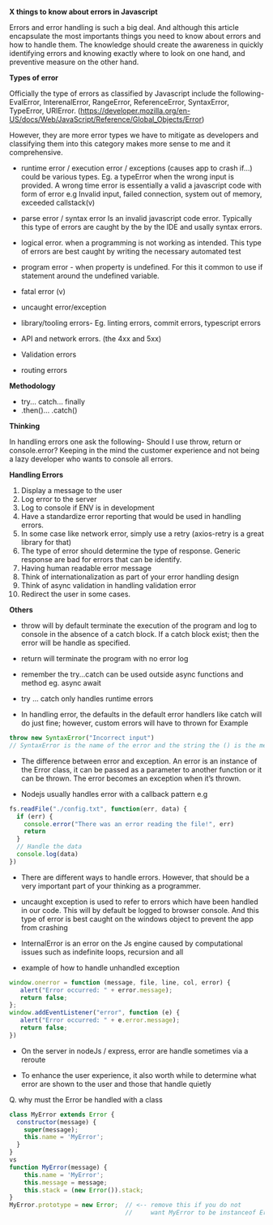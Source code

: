 __X things to know about errors in Javascript__

Errors and error handling is such a big deal. And although this article encapsulate the most importants things you need to know about errors and how to handle them. The knowledge should create the awareness in quickly identifying errors and knowing exactly where to look on one hand, and preventive measure on the other hand. 

__Types of error__

Officially the type of errors as classified by Javascript include the following- EvalError, InterenalError, RangeError, ReferenceError, SyntaxError, TypeError, URIError. 
(https://developer.mozilla.org/en-US/docs/Web/JavaScript/Reference/Global_Objects/Error)

However, they are more error types we have to mitigate as developers and classifying them into this category makes more sense to me and it comprehensive. 


- runtime error / execution error / exceptions
(causes app to crash if...)
could be various types. Eg. a typeError when the wrong input is provided. A wrong time error is essentially a valid a javascript code with form of error
e.g Invalid input, failed connection, system out of memory, exceeded callstack(v)

- parse error / syntax error
Is an invalid javascript code error. Typically this type of errors are caught by the by the IDE and usally syntax errors. 

- logical error. when a  programming is not working as intended. This type of errors are best caught by writing the necessary automated test

- program error - when property is undefined. For this it common to use if statement around the undefined variable. 

- fatal error (v)

- uncaught error/exception

- library/tooling errors- Eg. linting errors, commit errors, typescript errors

- API and network errors. (the 4xx and 5xx) 

- Validation errors

- routing errors

__Methodology__
- try... catch... finally 
- .then()... .catch()


__Thinking__

In handling errors one ask the following-  Should I use throw, return or console.error? Keeping in the mind the customer experience and not being a lazy developer who wants to console all errors. 

__Handling Errors__

1. Display a message to the user
2. Log error to the server
3. Log to console if ENV is in development
4. Have a standardize error reporting that would be used in handling errors. 
5. In some case like network error, simply use a retry (axios-retry is a great library for that)
6. The type of error should determine the type of response. Generic response are bad for errors that can be identify. 
7. Having human readable error message
8. Think of internationalization as part of your error handling design
9. Think of async validation in handling validation error
10. Redirect the user in some cases.

__Others__

- throw will by default terminate the execution of the program and log to console in the absence of a catch block. If a catch block exist; then the error will be handle as specified.

- return will terminate the program with no error log

- remember the try...catch can be used outside async functions and method eg. async await

- try ... catch only handles runtime errors

- In handling error, the defaults in the default error handlers like catch will do just fine; however, custom errors will have to thrown for Example
```js
throw new SyntaxError("Incorrect input")
// SyntaxError is the name of the error and the string the () is the message
```

- The difference between error and exception.
An error is an instance of the Error class, it can be passed as a parameter to another function or it can be thrown. The error becomes an exception when it’s thrown.

- Nodejs usually handles error with a callback pattern e.g
```js
fs.readFile("./config.txt", function(err, data) {
  if (err) {
    console.error("There was an error reading the file!", err)
    return
  }
  // Handle the data
  console.log(data)
})
```

- There are different ways to handle errors. However, that should be a very important part of your thinking as a programmer. 

- uncaught exception is used to refer to errors which have been handled in our code. This will by default be logged to browser console. And this type of error is best caught on the windows object to prevent the app from crashing

- InternalError is an error on the Js engine caused by computational issues such as indefinite loops, recursion and all 

- example of how to handle unhandled exception
```js
window.onerror = function (message, file, line, col, error) {
   alert("Error occurred: " + error.message);
   return false;
};
window.addEventListener("error", function (e) {
   alert("Error occurred: " + e.error.message);
   return false;
})
```
- On the server in nodeJs / express, error are handle sometimes via a reroute

- To enhance the user experience, it also worth while to determine what error are shown to the user and those that handle quietly

Q. why must the Error be handled with a class 

```js
class MyError extends Error {
  constructor(message) {
    super(message);
    this.name = 'MyError';
  }
}
vs
function MyError(message) {
    this.name = 'MyError';
    this.message = message;
    this.stack = (new Error()).stack;
}
MyError.prototype = new Error;  // <-- remove this if you do not 
                                //     want MyError to be instanceof Error
```